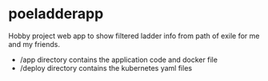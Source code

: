 # poeladderapp
Hobby project web app to show filtered ladder info from path of exile for me and my friends.

- /app directory contains the application code and docker file
- /deploy directory contains the kubernetes yaml files
